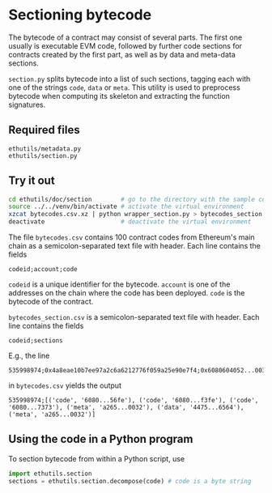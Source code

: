 # Sectioning bytecode

The bytecode of a contract may consist of several parts.
The first one usually is executable EVM code, followed by further code sections for contracts created by the first part, as well as by data and meta-data sections.

`section.py` splits bytecode into a list of such sections, tagging each with one of the strings `code`, `data` or `meta`.
This utility is used to preprocess bytecode when computing its skeleton and extracting the function signatures.

## Required files

```
ethutils/metadata.py
ethutils/section.py
```

## Try it out

```bash
cd ethutils/doc/section        # go to the directory with the sample code
source ../../venv/bin/activate # activate the virtual environment
xzcat bytecodes.csv.xz | python wrapper_section.py > bytecodes_section.csv
deactivate                     # deactivate the virtual environment
```

The file `bytecodes.csv` contains 100 contract codes from Ethereum's main chain as a semicolon-separated text file with header.
Each line contains the fields
```
codeid;account;code
```

`codeid` is a unique identifier for the bytecode.
`account` is one of the addresses on the chain where the code has been deployed.
`code` is the bytecode of the contract.


`bytecodes_section.csv` is a semicolon-separated text file with header.
Each line contains the fields
```
codeid;sections
```

E.g., the line
```
535998974;0x4a8eae10b7ee97a2c6a6212776f059a25e90e7f4;0x6080604052...0032
```
in `bytecodes.csv` yields the output
```
535998974;[('code', '6080...56fe'), ('code', '6080...f3fe'), ('code', '6080...7373'), ('meta', 'a265...0032'), ('data', '4475...6564'), ('meta', 'a265...0032')]
```

## Using the code in a Python program

To section bytecode from within a Python script, use
```python
import ethutils.section
sections = ethutils.section.decompose(code) # code is a byte string
```
